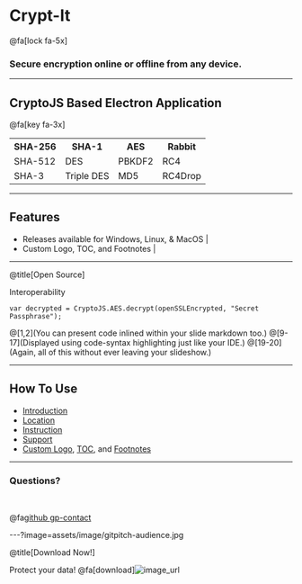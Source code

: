 # Crypt-It
@fa[lock fa-5x]
### Secure encryption online or offline from any device.

---
## CryptoJS Based Electron Application
@fa[key fa-3x]

<table>
  <tr>
    <th>SHA-256</th>
    <th>SHA-1</th> 
    <th>AES</th>
    <th>Rabbit</th>
  </tr>
  <tr>
    <td>SHA-512</td>
    <td>DES</td>
    <td>PBKDF2</td>
    <td>RC4</td>
  </tr>
  <tr>
    <td>SHA-3</td>
    <td>Triple DES</td>
    <td>MD5</td>
    <td>RC4Drop</td>
  </tr>
</table>

---
## Features

- Releases available for Windows, Linux, & MacOS |
- Custom Logo, TOC, and Footnotes |

---
@title[Open Source]

<p><span class="slide-title">Interoperability</span></p>

```
var decrypted = CryptoJS.AES.decrypt(openSSLEncrypted, "Secret Passphrase");
```

@[1,2](You can present code inlined within your slide markdown too.)
@[9-17](Displayed using code-syntax highlighting just like your IDE.)
@[19-20](Again, all of this without ever leaving your slideshow.)

---
## How To Use

- [Introduction](https://github.com/gitpitch/gitpitch/wiki/Code-Presenting)
- [Location](https://github.com/gitpitch/gitpitch/wiki/Slideshow-Custom-CSS)
- [Instruction](https://github.com/gitpitch/gitpitch/wiki/Background-Setting)
- [Support](https://github.com/gitpitch/gitpitch/wiki/Image-Slides#background)
- [Custom Logo](https://github.com/gitpitch/gitpitch/wiki/Logo-Setting), [TOC](https://github.com/gitpitch/gitpitch/wiki/Table-of-Contents), and [Footnotes](https://github.com/gitpitch/gitpitch/wiki/Footnote-Setting)

---
### Questions?

<br>

@fa[github gp-contact](CryptIt)

---?image=assets/image/gitpitch-audience.jpg

@title[Download Now!]

<span class="white">Protect your data!</span>
@fa[download]![image_url](https://)

